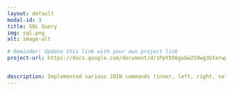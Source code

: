 ```yaml
---
layout: default
modal-id: 3
title: SQL Query
img: sql.png
alt: image-alt

# Reminder: Update this link with your own project link
project-url: https://docs.google.com/document/d/1PpYX56gxGw2S9wg3GterwpdhQBUgP-neeW2x1FKJN44/view?usp=sharing


description: Implemented various JOIN commands (inner, left, right, self, and cross) in MySQL, utilizing UNION and UNION ALL to efficiently combine and query data from multiple tables.
---
```


